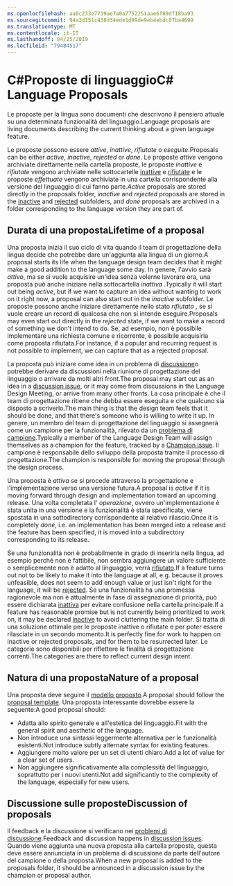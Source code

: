 ```yaml
---
ms.openlocfilehash: aa0c233e7739ae7a0a7752251aae6f89df18ba93
ms.sourcegitcommit: 94a3d151c438d34ede1d99de9eb4ebdc07ba4699
ms.translationtype: MT
ms.contentlocale: it-IT
ms.lasthandoff: 04/25/2019
ms.locfileid: "79484517"
---
```

# <a name="c-language-proposals"></a><span data-ttu-id="70670-101">C#Proposte di linguaggio</span><span class="sxs-lookup"><span data-stu-id="70670-101">C# Language Proposals</span></span>

<span data-ttu-id="70670-102">Le proposte per la lingua sono documenti che descrivono il pensiero attuale su una determinata funzionalità del linguaggio.</span><span class="sxs-lookup"><span data-stu-id="70670-102">Language proposals are living documents describing the current thinking about a given language feature.</span></span>

<span data-ttu-id="70670-103">Le proposte possono essere *attive*, *inattive*, *rifiutate* o *eseguite*.</span><span class="sxs-lookup"><span data-stu-id="70670-103">Proposals can be either *active*, *inactive*, *rejected* or *done*.</span></span> <span data-ttu-id="70670-104">Le proposte *attive* vengono archiviate direttamente nella cartella proposte, le proposte *inattive* e *rifiutate* vengono archiviate nelle sottocartelle [inattive](proposals/inactive) e [rifiutate](proposals/rejected) e le proposte *effettuate* vengono archiviate in una cartella corrispondente alla versione del linguaggio di cui fanno parte.</span><span class="sxs-lookup"><span data-stu-id="70670-104">*Active* proposals are stored directly in the proposals folder, *inactive* and *rejected* proposals are stored in the [inactive](proposals/inactive) and [rejected](proposals/rejected) subfolders, and *done* proposals are archived in a folder corresponding to the language version they are part of.</span></span>

## <a name="lifetime-of-a-proposal"></a><span data-ttu-id="70670-105">Durata di una proposta</span><span class="sxs-lookup"><span data-stu-id="70670-105">Lifetime of a proposal</span></span>

<span data-ttu-id="70670-106">Una proposta inizia il suo ciclo di vita quando il team di progettazione della lingua decide che potrebbe dare un'aggiunta alla lingua di un giorno.</span><span class="sxs-lookup"><span data-stu-id="70670-106">A proposal starts its life when the language design team decides that it might make a good addition to the language some day.</span></span> <span data-ttu-id="70670-107">In genere, l'avvio sarà *attivo*, ma se si vuole acquisire un'idea senza volerne lavorare ora, una proposta può anche iniziare nella sottocartella *inattiva* .</span><span class="sxs-lookup"><span data-stu-id="70670-107">Typically it will start out being *active*, but if we want to capture an idea without wanting to work on it right now, a proposal can also start out in the *inactive* subfolder.</span></span> <span data-ttu-id="70670-108">Le proposte possono anche iniziare direttamente nello stato *rifiutato* , se si vuole creare un record di qualcosa che non si intende eseguire.</span><span class="sxs-lookup"><span data-stu-id="70670-108">Proposals may even start out directly in the *rejected* state, if we want to make a record of something we don't intend to do.</span></span> <span data-ttu-id="70670-109">Se, ad esempio, non è possibile implementare una richiesta comune e ricorrente, è possibile acquisirla come proposta rifiutata.</span><span class="sxs-lookup"><span data-stu-id="70670-109">For instance, if a popular and recurring request is not possible to implement, we can capture that as a rejected proposal.</span></span>

<span data-ttu-id="70670-110">La proposta può iniziare come idea in un problema di [discussione](https://github.com/dotnet/csharplang/labels/Discussion)o potrebbe derivare da discussioni nella riunione di progettazione del linguaggio o arrivare da molti altri front.</span><span class="sxs-lookup"><span data-stu-id="70670-110">The proposal may start out as an idea in a [discussion issue](https://github.com/dotnet/csharplang/labels/Discussion), or it may come from discussions in the Language Design Meeting, or arrive from many other fronts.</span></span> <span data-ttu-id="70670-111">La cosa principale è che il team di progettazione ritiene che debba essere eseguita e che qualcuno sia disposto a scriverlo.</span><span class="sxs-lookup"><span data-stu-id="70670-111">The main thing is that the design team feels that it should be done, and that there's someone who is willing to write it up.</span></span> <span data-ttu-id="70670-112">In genere, un membro del team di progettazione del linguaggio si assegnerà come un campione per la funzionalità, rilevato da un [problema di campione](https://github.com/dotnet/csharplang/labels/Proposal%20champion).</span><span class="sxs-lookup"><span data-stu-id="70670-112">Typically a member of the Language Design Team will assign themselves as a champion for the feature, tracked by a [Champion issue](https://github.com/dotnet/csharplang/labels/Proposal%20champion).</span></span> <span data-ttu-id="70670-113">Il campione è responsabile dello sviluppo della proposta tramite il processo di progettazione.</span><span class="sxs-lookup"><span data-stu-id="70670-113">The champion is responsible for moving the proposal through the design process.</span></span>

<span data-ttu-id="70670-114">Una proposta è *attiva* se si procede attraverso la progettazione e l'implementazione verso una versione futura.</span><span class="sxs-lookup"><span data-stu-id="70670-114">A proposal is *active* if it is moving forward through design and implementation toward an upcoming release.</span></span> <span data-ttu-id="70670-115">Una volta completata l' *operazione*, ovvero un'implementazione è stata unita in una versione e la funzionalità è stata specificata, viene spostata in una sottodirectory corrispondente al relativo rilascio.</span><span class="sxs-lookup"><span data-stu-id="70670-115">Once it is completely *done*, i.e. an implementation has been merged into a release and the feature has been specified, it is moved into a subdirectory corresponding to its release.</span></span>

<span data-ttu-id="70670-116">Se una funzionalità non è probabilmente in grado di inserirla nella lingua, ad esempio perché non è fattibile, non sembra aggiungere un valore sufficiente o semplicemente non è adatto al linguaggio, verrà [rifiutato](proposals/rejected).</span><span class="sxs-lookup"><span data-stu-id="70670-116">If a feature turns out not to be likely to make it into the language at all, e.g. because it proves unfeasible, does not seem to add enough value or just isn't right for the language, it will be [rejected](proposals/rejected).</span></span> <span data-ttu-id="70670-117">Se una funzionalità ha una promessa ragionevole ma non è attualmente in fase di assegnazione di priorità, può essere dichiarata [inattiva](proposals/inactive) per evitare confusione nella cartella principale.</span><span class="sxs-lookup"><span data-stu-id="70670-117">If a feature has reasonable promise but is not currently being prioritized to work on, it may be declared [inactive](proposals/inactive) to avoid cluttering the main folder.</span></span> <span data-ttu-id="70670-118">Si tratta di una soluzione ottimale per le proposte inattive o rifiutate e per poter essere rilasciate in un secondo momento.</span><span class="sxs-lookup"><span data-stu-id="70670-118">It is perfectly fine for work to happen on inactive or rejected proposals, and for them to be resurrected later.</span></span> <span data-ttu-id="70670-119">Le categorie sono disponibili per riflettere le finalità di progettazione correnti.</span><span class="sxs-lookup"><span data-stu-id="70670-119">The categories are there to reflect current design intent.</span></span>

## <a name="nature-of-a-proposal"></a><span data-ttu-id="70670-120">Natura di una proposta</span><span class="sxs-lookup"><span data-stu-id="70670-120">Nature of a proposal</span></span>

<span data-ttu-id="70670-121">Una proposta deve seguire il [modello proposto](proposal-template.md).</span><span class="sxs-lookup"><span data-stu-id="70670-121">A proposal should follow the [proposal template](proposal-template.md).</span></span> <span data-ttu-id="70670-122">Una proposta interessante dovrebbe essere la seguente:</span><span class="sxs-lookup"><span data-stu-id="70670-122">A good proposal should:</span></span>

- <span data-ttu-id="70670-123">Adatta allo spirito generale e all'estetica del linguaggio.</span><span class="sxs-lookup"><span data-stu-id="70670-123">Fit with the general spirit and aesthetic of the language.</span></span>
- <span data-ttu-id="70670-124">Non introduce una sintassi leggermente alternativa per le funzionalità esistenti.</span><span class="sxs-lookup"><span data-stu-id="70670-124">Not introduce subtly alternate syntax for existing features.</span></span>
- <span data-ttu-id="70670-125">Aggiungere molto valore per un set di utenti chiaro.</span><span class="sxs-lookup"><span data-stu-id="70670-125">Add a lot of value for a clear set of users.</span></span>
- <span data-ttu-id="70670-126">Non aggiungere significativamente alla complessità del linguaggio, soprattutto per i nuovi utenti.</span><span class="sxs-lookup"><span data-stu-id="70670-126">Not add significantly to the complexity of the language, especially for new users.</span></span>  

## <a name="discussion-of-proposals"></a><span data-ttu-id="70670-127">Discussione sulle proposte</span><span class="sxs-lookup"><span data-stu-id="70670-127">Discussion of proposals</span></span>

<span data-ttu-id="70670-128">Il feedback e la discussione si verificano nei [problemi di discussione](https://github.com/dotnet/csharplang/labels/Discussion).</span><span class="sxs-lookup"><span data-stu-id="70670-128">Feedback and discussion happens in [discussion issues](https://github.com/dotnet/csharplang/labels/Discussion).</span></span> <span data-ttu-id="70670-129">Quando viene aggiunta una nuova proposta alla cartella proposte, questa deve essere annunciata in un problema di discussione da parte dell'autore del campione o della proposta.</span><span class="sxs-lookup"><span data-stu-id="70670-129">When a new proposal is added to the proposals folder, it should be announced in a discussion issue by the champion or proposal author.</span></span> 

 